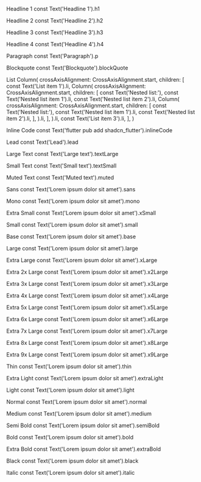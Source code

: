 Headline 1
const Text('Headline 1').h1

Headline 2
const Text('Headline 2').h2

Headline 3
const Text('Headline 3').h3

Headline 4
const Text('Headline 4').h4

Paragraph
const Text('Paragraph').p

Blockquote
const Text('Blockquote').blockQuote

List
Column(
crossAxisAlignment: CrossAxisAlignment.start,
children: [
const Text('List item 1').li,
Column(
crossAxisAlignment: CrossAxisAlignment.start,
children: [
const Text('Nested list:'),
const Text('Nested list item 1').li,
const Text('Nested list item 2').li,
Column(
crossAxisAlignment: CrossAxisAlignment.start,
children: [
const Text('Nested list:'),
const Text('Nested list item 1').li,
const Text('Nested list item 2').li,
],
).li,
],
).li,
const Text('List item 3').li,
],
)

Inline Code
const Text('flutter pub add shadcn_flutter').inlineCode

Lead
const Text('Lead').lead

Large Text
const Text('Large text').textLarge

Small Text
const Text('Small text').textSmall

Muted Text
const Text('Muted text').muted

Sans
const Text('Lorem ipsum dolor sit amet').sans

Mono
const Text('Lorem ipsum dolor sit amet').mono

Extra Small
const Text('Lorem ipsum dolor sit amet').xSmall

Small
const Text('Lorem ipsum dolor sit amet').small

Base
const Text('Lorem ipsum dolor sit amet').base

Large
const Text('Lorem ipsum dolor sit amet').large

Extra Large
const Text('Lorem ipsum dolor sit amet').xLarge

Extra 2x Large
const Text('Lorem ipsum dolor sit amet').x2Large

Extra 3x Large
const Text('Lorem ipsum dolor sit amet').x3Large

Extra 4x Large
const Text('Lorem ipsum dolor sit amet').x4Large

Extra 5x Large
const Text('Lorem ipsum dolor sit amet').x5Large

Extra 6x Large
const Text('Lorem ipsum dolor sit amet').x6Large

Extra 7x Large
const Text('Lorem ipsum dolor sit amet').x7Large

Extra 8x Large
const Text('Lorem ipsum dolor sit amet').x8Large

Extra 9x Large
const Text('Lorem ipsum dolor sit amet').x9Large

Thin
const Text('Lorem ipsum dolor sit amet').thin

Extra Light
const Text('Lorem ipsum dolor sit amet').extraLight

Light
const Text('Lorem ipsum dolor sit amet').light

Normal
const Text('Lorem ipsum dolor sit amet').normal

Medium
const Text('Lorem ipsum dolor sit amet').medium

Semi Bold
const Text('Lorem ipsum dolor sit amet').semiBold

Bold
const Text('Lorem ipsum dolor sit amet').bold

Extra Bold
const Text('Lorem ipsum dolor sit amet').extraBold

Black
const Text('Lorem ipsum dolor sit amet').black

Italic
const Text('Lorem ipsum dolor sit amet').italic
